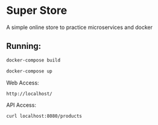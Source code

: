 # Super Store
A simple online store to practice microservices and docker

## Running:


```bash
docker-compose build
```

```bash
docker-compose up
```

Web Access:
```bash
http://localhost/
```

API Access:
```bash
curl localhost:8080/products
```
